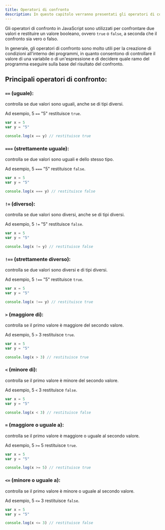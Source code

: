 ```yaml
---
title: Operatori di confronto
description: In questo capitolo verranno presentati gli operatori di confronto in JavaScript, ovvero l'uguaglianza (== e ===), la disuguaglianza (!= e !==), e i confronti numerici (> , <, >=, e <=). Verranno illustrate le differenze tra gli operatori di uguaglianza e i confronti numerici e la loro precedenza nella valutazione delle espressioni.
---
```


Gli operatori di confronto in JavaScript sono utilizzati per confrontare due valori e restituire un valore booleano, ovvero `true` o `false`, a seconda che il confronto sia vero o falso.

In generale, gli operatori di confronto sono molto utili per la creazione di condizioni all'interno dei programmi, in quanto consentono di controllare il valore di una variabile o di un'espressione e di decidere quale ramo del programma eseguire sulla base del risultato del confronto.

## Principali operatori di confronto:

### **`==` (uguale)**:

controlla se due valori sono uguali, anche se di tipi diversi.

Ad esempio, 5 `==` "5" restituisce `true`.

```js
var x = 5
var y = "5"

console.log(x == y) // restituisce true
```

### **`===` (strettamente uguale)**:

controlla se due valori sono uguali e dello stesso tipo.

Ad esempio, 5 `===` "5" restituisce `false`.

```js
var x = 5
var y = "5"

console.log(x === y) // restituisce false
```

### **`!=` (diverso)**:

controlla se due valori sono diversi, anche se di tipi diversi.

Ad esempio, 5 `!=` "5" restituisce `false`.

```js
var x = 5
var y = "5"

console.log(x != y) // restituisce false
```

### **`!==` (strettamente diverso)**:

controlla se due valori sono diversi e di tipi diversi.

Ad esempio, 5 `!==` "5" restituisce `true`.

```js
var x = 5
var y = "5"

console.log(x !== y) // restituisce true
```

### **`>` (maggiore di)**:

controlla se il primo valore è maggiore del secondo valore.

Ad esempio, 5 `>` 3 restituisce `true`.

```js
var x = 5
var y = "5"

console.log(x > 3) // restituisce true
```

### **`<` (minore di)**:

controlla se il primo valore è minore del secondo valore.

Ad esempio, 5 `<` 3 restituisce `false`.

```js
var x = 5
var y = "5"

console.log(x < 3) // restituisce false
```

### **`=` (maggiore o uguale a)**:

controlla se il primo valore è maggiore o uguale al secondo valore.

Ad esempio, 5 `>=` 5 restituisce `true`.

```js
var x = 5
var y = "5"

console.log(x >= 5) // restituisce true
```

### **`<=` (minore o uguale a)**:

controlla se il primo valore è minore o uguale al secondo valore.

Ad esempio, 5 `<=` 3 restituisce `false`.

```js
var x = 5
var y = "5"

console.log(x <= 3) // restituisce false
```

